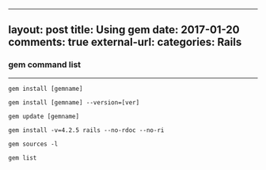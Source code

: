 
---
layout: post
title: Using gem 
date: 2017-01-20
comments: true
external-url:
categories: Rails
---

### gem command list
---
`gem install [gemname]`

`gem install [gemname] --version=[ver]`

`gem update [gemname]`

`gem install -v=4.2.5 rails --no-rdoc --no-ri`

`gem sources -l`

`gem list`
